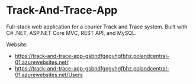 # Track-And-Trace-App
Full-stack web application for a courier Track and Trace system. Built with C# .NET, ASP.NET Core MVC, REST API, and MySQL. 


Website:
- https://track-and-trace-app-gsbndfgegvhgfbhz.polandcentral-01.azurewebsites.net/
- https://track-and-trace-app-gsbndfgegvhgfbhz.polandcentral-01.azurewebsites.net/Users
